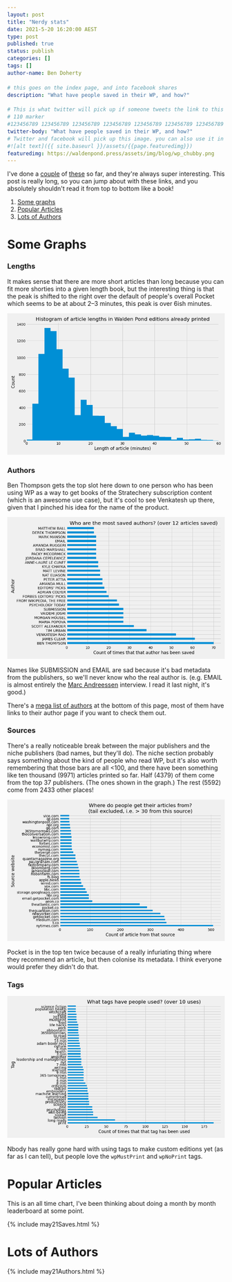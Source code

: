 ```yaml
---
layout: post
title: "Nerdy stats"
date: 2021-5-20 16:20:00 AEST
type: post
published: true
status: publish
categories: []
tags: []
author-name: Ben Doherty

# this goes on the index page, and into facebook shares
description: "What have people saved in their WP, and how?"

# This is what twitter will pick up if someone tweets the link to this page
# 110 marker
#123456789 123456789 123456789 123456789 123456789 123456789 123456789 123456789 123456789 123456789 123456789 123456789
twitter-body: "What have people saved in their WP, and how?"
# Twitter and facebook will pick up this image. you can also use it in a post with: -
#![alt text]({{ site.baseurl }}/assets/{{page.featuredimg}})
featuredimg: https://waldenpond.press/assets/img/blog/wp_chubby.png
---
```


<style>
.author-list {
    font-size: 44%;
    column-width: 13em;
}
</style>

I've done a <a href="https://waldenpond.press/2021/02/17/popularity_feb.html">couple</a> of <a href="https://waldenpond.press/2020/08/30/popularity.html">these</a> so far, and they're always super interesting. This post is really long, so you can jump about with these links, and you absolutely shouldn't read it from top to bottom like a book!

1. [Some graphs](#graphs)
1. [Popular Articles](#popular-articles)
1. [Lots of Authors](#lots-of-authors)

<h1 id="graphs">Some Graphs</h1>

### Lengths

It makes sense that there are more short articles than long because you can fit more shorties into a given length book, but the interesting thing is that the peak is shifted to the right over the default of people's overall Pocket which seems to be at about 2&ndash;3 minutes, this peak is over 6ish minutes.

![](/assets/img/blog/may21/lengths.png)

### Authors

Ben Thompson gets the top slot here down to one person who has been using WP as a way to get books of the Stratechery subscription content (which is an awesome use case), but it's cool to see Venkatesh up there, given that I pinched his idea for the name of the product.

![](/assets/img/blog/may21/authors.png)

Names like SUBMISSION and EMAIL are sad because it's bad metadata from the publishers, so we'll never know who the real author is. (e.g. EMAIL is almost entirely the [Marc Andreessen](https://www.theobservereffect.org/marc.html) interview. I read it last night, it's good.)

There's a [mega list of authors](#lots-of-authors) at the bottom of this page, most of them have links to their author page if you want to check them out.

### Sources

There's a really noticeable break between the major publishers and the niche publishers (bad names, but they'll do). The niche section probably says something about the kind of people who read WP, but it's also worth remembering that those bars are all <100, and there have been something like ten thousand (9971) articles printed so far. Half (4379) of them come from the top 37 publishers. (The ones shown in the graph.) The rest (5592) come from 2433 other places!

![](/assets/img/blog/may21/sources.png)

Pocket is in the top ten twice because of a really infuriating thing where they recommend an article, but then colonise its metadata. I think everyone would prefer they didn't do that.

### Tags

![](/assets/img/blog/may21/tags.png)

Nbody has really gone hard with using tags to make custom editions yet (as far as I can tell), but people love the <code>wpMustPrint</code> and <code>wpNoPrint</code> tags.

<h1 id="popular-articles">Popular Articles</h1>

This is an all time chart, I've been thinking about doing a month by month leaderboard at some point.

{% include may21Saves.html %}

<h1 id="lots-of-authors">Lots of Authors</h1>

{% include may21Authors.html %}
